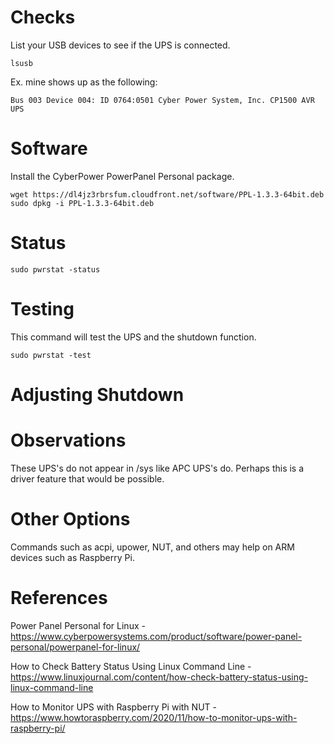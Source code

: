 # Checks

List your USB devices to see if the UPS is connected.
```
lsusb
```
Ex. mine shows up as the following:
```
Bus 003 Device 004: ID 0764:0501 Cyber Power System, Inc. CP1500 AVR UPS
```
# Software

Install the CyberPower PowerPanel Personal package. 
```
wget https://dl4jz3rbrsfum.cloudfront.net/software/PPL-1.3.3-64bit.deb
sudo dpkg -i PPL-1.3.3-64bit.deb
```
# Status

```
sudo pwrstat -status
```
# Testing

This command will test the UPS and the shutdown function.
```
sudo pwrstat -test
```
# Adjusting Shutdown

# Observations

These UPS's do not appear in /sys like APC UPS's do. Perhaps this is a driver feature that would be possible.

# Other Options

Commands such as acpi, upower, NUT, and others may help on ARM devices such as Raspberry Pi.

# References

Power Panel Personal for Linux - https://www.cyberpowersystems.com/product/software/power-panel-personal/powerpanel-for-linux/

How to Check Battery Status Using Linux Command Line - https://www.linuxjournal.com/content/how-check-battery-status-using-linux-command-line

How to Monitor UPS with Raspberry Pi with NUT - https://www.howtoraspberry.com/2020/11/how-to-monitor-ups-with-raspberry-pi/
